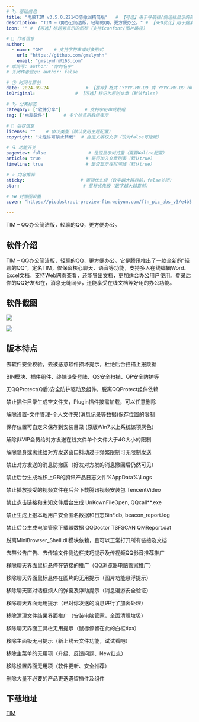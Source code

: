 ```yaml
---
# 🏷️ 基础信息
title: "电脑TIM v3.5.0.22143防撤回精简版"   # 【可选】用于导航栏/侧边栏显示的简短标题
description: "TIM – QQ办公简洁版，轻聊的QQ，更方便办公。" # 【SEO优化】用于搜索引擎显示的描述
icon: "" # 【可选】标题旁显示的图标（支持iconfont/图片路径）

# 👤 作者信息
author: 
  - name: "GM"    # 支持字符串或对象形式
    url: "https://github.com/gmslymhn" 
    email: "gmslymhn@163.com"
# 或简写: author: "你的名字" 
# 关闭作者显示: author: false

# 🕒 时间与原创
date: 2024-09-24              # 【推荐】格式：YYYY-MM-DD 或 YYYY-MM-DD hh:mm:ss
isOriginal:               # 【可选】标记为原创文章（默认false）

# 🏷️ 分类标签
category: ["软件分享"]         # 支持字符串或数组
tag: ["电脑软件"]      # 多个标签用数组表示

# 📜 版权信息
license: ""    # 协议类型（默认使用主题配置）
copyright: "未经许可禁止转载"  # 自定义版权文字（设为false可隐藏）

# 🔍 功能开关
pageview: false                # 是否显示浏览量（需要Waline配置）
article: true                 # 是否加入文章列表（默认true）
timeline: true                # 是否显示在时间线（默认true）

# ⭐ 内容推荐
sticky:                     # 置顶优先级（数字越大越靠前，false关闭）
star:                        # 星标优先级（数字越大越靠前）

# 🖼️ 封面图设置
cover: "https://picabstract-preview-ftn.weiyun.com/ftn_pic_abs_v3/e4b5f04c965b20f352e5840d0c77c0017836f2cfcef6cd8ddbbc10d0da33e9eb33a2efe4335abd1fc8614a10581f140f?pictype=scale&from=30013&version=3.3.3.3&fname=2024-09-24h6nIU.png&size=750"  # 文章卡片封面图（建议尺寸：1200×600）

---
```

TIM – QQ办公简洁版，轻聊的QQ，更方便办公。
<!-- more -->

## 软件介绍
TIM – QQ办公简洁版，轻聊的QQ，更方便办公。它是腾讯推出了一款全新的“轻聊的QQ”，定名TIM，仅保留核心聊天、语音等功能，支持多人在线编辑Word、Excel文档，支持Web网页查看，还能导出文档，更加适合办公用户使用。登录后你的QQ好友都在，消息无缝同步，还能享受在线文档等好用的办公功能。
## 软件截图

![](https://picabstract-preview-ftn.weiyun.com/ftn_pic_abs_v3/e4b5f04c965b20f352e5840d0c77c0017836f2cfcef6cd8ddbbc10d0da33e9eb33a2efe4335abd1fc8614a10581f140f?pictype=scale&from=30013&version=3.3.3.3&fname=2024-09-24h6nIU.png&size=750)

![](https://picabstract-preview-ftn.weiyun.com/ftn_pic_abs_v3/b49467666b9362fe7738351eab7b1b807dc231dd42ccf4f6f3e3deab081eb3d3fdd70d3c5fe3d9ab1a3fa44617986e55?pictype=scale&from=30013&version=3.3.3.3&fname=2024-09-24ISikZ.png&size=750)

## 版本特点
去软件安全校验，去被恶意软件损坏提示，杜绝后台扫描上报数据

BIN模块、插件组件、终端设备登陆、QS安全扫描、QP安全防护等

无QQProtect(Q盾)安全防护驱动及组件，脱离QQProtect组件依赖

禁止插件目录生成空文件夹，Plugin插件按需加载，可以任意删除

解除设置-文件管理-个人文件夹(消息记录等数据)保存位置的限制

保存位置可自定义保存到安装目录 (原版Win7以上系统该项灰色）

解除非VIP会员给对方发送在线文件单个文件大于4G大小的限制

解除隐身或离线给对方发送窗口抖动过于频繁限制可无限制发送

禁止对方发送的消息防撤回（好友对方发的消息撤回后仍然可见）

禁止后台生成堆积上GB的腾讯产品日志文件%AppData%\Logs

禁止播放接受的视频文件在后台下载腾讯视频安装包 TencentVideo

禁止点击链接和未知文件后台生成 UnKownFileOpen, QQcall**.exe

禁止生成上报本地用户安全匿名数据和日志Bin\*.db, beacon_report.log

禁止后台生成电脑管家下载器数据 QQDoctor TSFSCAN QMReport.dat

脱离MiniBrowser_Shell.dll模块依赖，且可以正常打开所有链接及文档

去群公告广告、去传输文件侧边栏技巧提示及传视频QQ影音推荐推广

移除聊天界面鼠标悬停在链接的推广（QQ浏览器电脑管家推广）

移除聊天界面鼠标悬停在图片的无用提示（图片功能悬浮提示）

移除聊天窗对话框烦人的弹窗及浮动提示（消息漫游安全验证）

移除聊天界面无用提示（已对你发送的消息进行了加密处理）

移除清理文件结果界面推广（安装电脑管家，全面清理垃圾）

移除聊天界面工具栏无用提示（鼠标停留在此的白框tips）

移除主面板无用提示（新上线云文件功能，试试看吧）

移除主菜单的无用项（升级、反馈问题、New红点）

移除设置界面无用项（软件更新、安全推荐）

删除大量不必要的产品更迭遗留插件及组件

## 下载地址

[TIM](https://netlify-lz.tyut.tech/?fid=ikOuM2as8p4d&pwd=g4iq&isNewd=https://innlab.lanzn.com)

